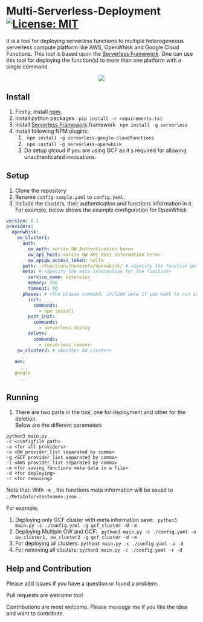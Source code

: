 # Multi-Serverless-Deployment [![License: MIT](https://img.shields.io/badge/License-MIT-green.svg)](https://github.com/ansjin/multi-serverless-deployment/blob/main/LICENSE)


It is a tool for deploying serverless functions to multiple heterogeneous serverless compute platform like 
AWS, OpenWhisk and Google Cloud Functions. This tool is based upon the <a href="https://github.com/serverless/serverless">Serverless Framework</a>.
One can use this tool for deploying the function(s) to more than one platform with a single command.
<p align="center">
<img src="https://github.com/ansjin/multi-serverless-deployment/blob/main/Docs/multi-serverless-archi.png"></img>
</p> 

## Install
1. Firstly, install <a href="https://nodejs.org/en/download/"> npm</a>.
2. Install python packages ``` pip install -r requirements.txt```
3. Install <a href="https://github.com/serverless/serverless">Serverless Framework</a> framework  ``` npm install -g serverless```
4. Install following NPM plugins: 
    1. ``` npm install -g serverless-google-cloudfunctions``` 
    2. ``` npm install -g serverless-openwhisk``` 
    3. Do setup glcoud if you are using GCF as it s required for allowing unauthenticated invocations.
## Setup 
1. Clone the repository
2. Rename ```config-sample.yaml``` to ```config.yaml```. 
3. Include the clusters, their authentication and functions information in it. 
For example, below shows the example configuration for OpenWhisk
```yaml
version: 0.1
providers:
  openwhisk:
    ow_cluster1:
      auth:
        ow_auth: <write OW Authentication here>
        ow_api_host: <write OW API Host information here>
        ow_apigw_access_token: hello
      path: ./Functions/nodeinfo/openwhisk/ # <Specify the function path>
      meta: # <Specify the meta information for the function>
        service_name: myservice
        memory: 256
        timeout: 60
      phases: # <The phases command, include here if you want to run something>
        init:
          commands:
            - npm install
        post_init:
          commands:
            - serverless deploy
        delete:
          commands:
            - serverless remove
    ow_cluster2: # <Another OW cluster>
     ...
   aws:
     ...
   google
     ...
 ```
 
 
## Running
1. There are two parts in the tool, one for deployment and other for the deletion.  
Below are the different parameters
 ```
python3 main.py 
 -c <configfile path> 
 -a <for all providers> 
 -o <OW provider_list separated by comma> 
 -g <GCF provider_list separated by comma>
 -l <AWS provider_list separated by comma> 
 -m <for saving functions meta data in a file> 
 -d <for deploying> 
 -r <for removing>
 ```
Note that: With  ```-m ```, the functions meta information will be saved to  ```./MetaInfo/<testname>.json ```.


For example, 
1. Deploying only GCF cluster with meta information save: ``` python3 main.py -c ./config.yaml -g gcf_cluster -d -m```
2. Deploying Multiple OW and GCF: ``` python3 main.py -c ./config.yaml -o ow_cluster1, ow_cluster2 -g gcf_cluster -d -m```
3. For deploying all clusters: ``` python3 main.py -c ./config.yaml -a -d ```
4. For removing all clusters: ``` python3 main.py -c ./config.yaml -r -d ```


## Help and Contribution

Please add issues if you have a question or found a problem. 

Pull requests are welcome too!

Contributions are most welcome. Please message me if you like the idea and want to contribute. 